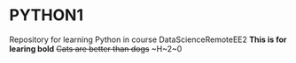 # PYTHON1
Repository for learning Python in course DataScienceRemoteEE2
**This is for learing bold**
~~Cats are better than dogs~~
~H~2~0
